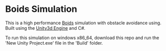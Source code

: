 # Boids Simulation

This is a high performance [Boids](https://en.wikipedia.org/wiki/Boids) simulation with obstacle avoidance using. Built using the [Unity3d Engine](https://unity.com/) and C#.

To run this simulation on windows x86_64, download this repo and run the 'New Unity Project.exe' file in the 'Build' folder.

